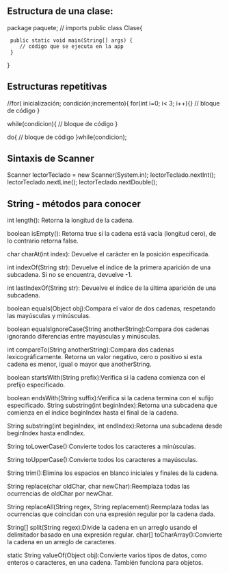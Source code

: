 ## Estructura de una clase: 

package paquete; 
// imports
public class Clase{

     public static void main(String[] args) {
        // código que se ejecuta en la app
     }
}

## Estructuras repetitivas

//for( inicialización; condición;incremento){
  for(int i=0; i< 3; i++){}
    // bloque de código
}


while(condicion){
    // bloque de código
}

do{
    // bloque de código
}while(condicion);

## Sintaxis de Scanner
Scanner lectorTeclado = new Scanner(System.in);
lectorTeclado.nextInt();
lectorTeclado.nextLine();
lectorTeclado.nextDouble();

## String - métodos para conocer

int length():  Retorna la longitud de la cadena.

boolean isEmpty(): Retorna true si la cadena está vacía (longitud cero), de lo contrario retorna false.

char charAt(int index): Devuelve el carácter en la posición especificada.

int indexOf(String str): Devuelve el índice de la primera aparición de una subcadena. Si no se encuentra, devuelve -1.

int lastIndexOf(String str): Devuelve el índice de la última aparición de una subcadena.

boolean equals(Object obj):Compara el valor de dos cadenas, respetando las mayúsculas y minúsculas.

boolean equalsIgnoreCase(String anotherString):Compara dos cadenas ignorando diferencias entre mayúsculas y minúsculas.

int compareTo(String anotherString):Compara dos cadenas lexicográficamente. Retorna un valor negativo, cero o positivo si esta cadena es menor, igual o mayor que anotherString.

boolean startsWith(String prefix):Verifica si la cadena comienza con el prefijo especificado.

boolean endsWith(String suffix):Verifica si la cadena termina con el sufijo especificado.
String substring(int beginIndex):Retorna una subcadena que comienza en el índice beginIndex hasta el final de la cadena.

String substring(int beginIndex, int endIndex):Retorna una subcadena desde beginIndex hasta endIndex.

String toLowerCase():Convierte todos los caracteres a minúsculas.

String toUpperCase():Convierte todos los caracteres a mayúsculas.

String trim():Elimina los espacios en blanco iniciales y finales de la cadena.

String replace(char oldChar, char newChar):Reemplaza todas las ocurrencias de oldChar por newChar.

String replaceAll(String regex, String replacement):Reemplaza todas las ocurrencias que coincidan con una expresión regular por la cadena dada.

String[] split(String regex):Divide la cadena en un arreglo usando el delimitador basado en una expresión regular.
char[] toCharArray():Convierte la cadena en un arreglo de caracteres.

static String valueOf(Object obj):Convierte varios tipos de datos, como enteros o caracteres, en una cadena. También funciona para objetos.
